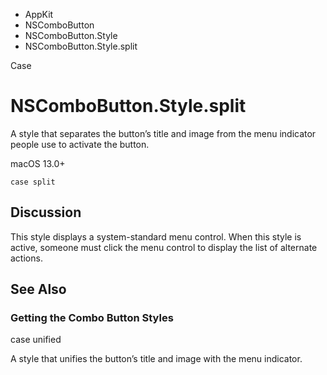 

- AppKit
- NSComboButton
- NSComboButton.Style
-  NSComboButton.Style.split 

Case

# NSComboButton.Style.split

A style that separates the button’s title and image from the menu indicator people use to activate the button.

macOS 13.0+

``` source
case split
```

## Discussion

This style displays a system-standard menu control. When this style is active, someone must click the menu control to display the list of alternate actions.

## See Also

### Getting the Combo Button Styles

case unified

A style that unifies the button’s title and image with the menu indicator.

